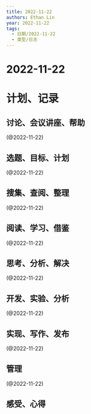 ```yaml
---
title: 2022-11-22
authors: Ethan Lin
year: 2022-11-22 
tags:
  - 日期/2022-11-22 
  - 类型/日志 
---
```



# 2022-11-22






# 计划、记录

## 讨论、会议讲座、帮助

(@2022-11-22)



## 选题、目标、计划

(@2022-11-22)



## 搜集、查阅、整理

(@2022-11-22)



## 阅读、学习、借鉴

(@2022-11-22)



## 思考、分析、解决

(@2022-11-22)



## 开发、实验、分析

(@2022-11-22)



## 实现、写作、发布

(@2022-11-22)





## 管理

(@2022-11-22)



## 感受、心得



